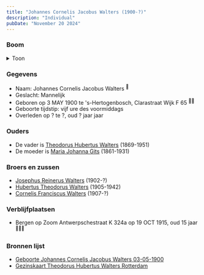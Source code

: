 ```yaml
---
title: "Johannes Cornelis Jacobus Walters (1900-?)"
description: "Individual"
pubDate: "November 20 2024"
---
```


### Boom
<details><summary>Toon</summary>

![test](https://www.plantuml.com/plantuml/svg/dPB1JkCm48RlVeeH73XLIh0AJLKLMfJ2LiiABI2qfyg9XyQAOrSUHwX2VNUc9BlqW7RHtaRZ-UV_nZEN55M8RMC5rSPjL50D5Agiry6tJbzvwmF4e1pn4xeeAgCHIXDAYrsCpIPkeS6cm41TYY86z76xGN7GjRIA25u50Cnzq1WUAbFM3eacaqOPDvs253iXJk3ktOf4fpXwgD1h7rg2cvPD8WTFoh877O4Y-9OaoVaGu3YNY-5YpWwlpmQjti5aNAXYkofyZ1R7KpZDOFPu3UdeB8CJ6jnmBxz6LtWggmCHrQsrA-NqgWoUgF3CoEfKmdBs0z9ic48UDepQyzsgO1GiVQMSKt1juW7N6NCjvhdCvT-u4hZFx_PSASkTmnhT5tY6dIgJAVpaLXYqQZwe9kCNrDguTLUwVFpE1bdsZhPWj5C9nzQigxX5Q_qBu-r4_vM3GLyX-Xa-4hsI4_kdaHI_xRhnaU3A1uVM42nLwOjFTZMIy6VX_zwPXDlPBnuoIVvZPHTmiR-eItIQB_mD)
</details>

### Gegevens
- Naam: Johannes Cornelis Jacobus Walters <sup><a href="../s00102/" style="text-decoration:none" title="Geboorte Johannes Cornelis Jacobus Walters 03-05-1900">:link:</a></sup>
- Geslacht: Mannelijk
- Geboren op 3 MAY 1900 te 's-Hertogenbosch, Clarastraat Wijk F 65 <sup><a href="../s00102/" style="text-decoration:none" title="Geboorte Johannes Cornelis Jacobus Walters 03-05-1900">:link:</a><a href="../s00235/" style="text-decoration:none" title="Gezinskaart Theodorus Hubertus Walters Rotterdam">:link:</a></sup>
- Geboorte tijdstip: vijf ure des voormiddags
- Overleden op ? te ?, oud ? jaar jaar 

### Ouders
- De vader is [Theodorus Hubertus Walters](../i00075/) (1869-1951)
- De moeder is [Maria Johanna Gits](../i00076/) (1861-1931)

### Broers en zussen
- [Josephus Reinerus Walters](../i00073/) (1902-?)
- [Hubertus Theodorus Walters](../i00084/) (1905-1942)
- [Cornelis Franciscus Walters](../i00085/) (1907-?)

### Verblijfplaatsen
- Bergen op Zoom Antwerpschestraat K 324a op 19 OCT 1915, oud 15 jaar  <sup><a href="../s00235/" style="text-decoration:none" title="Gezinskaart Theodorus Hubertus Walters Rotterdam">:link:</a><a href="../s00238/" style="text-decoration:none" title="Bevolkingsregister 1900-1920, deel 43 Gesticht II Bergen op Zoom">:link:</a><a href="../s00239/" style="text-decoration:none" title="Juvenaat van de Priesters van het H Hart">:link:</a></sup>

### Bronnen lijst
- [Geboorte Johannes Cornelis Jacobus Walters 03-05-1900](../s00102/)
- [Gezinskaart Theodorus Hubertus Walters Rotterdam](../s00235/)
